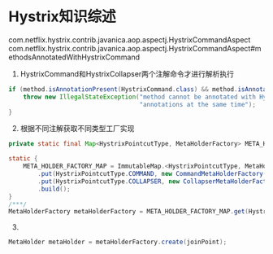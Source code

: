 # Hystrix知识综述

com.netflix.hystrix.contrib.javanica.aop.aspectj.HystrixCommandAspect
	com.netflix.hystrix.contrib.javanica.aop.aspectj.HystrixCommandAspect#methodsAnnotatedWithHystrixCommand



1. HystrixCommand和HystrixCollapser两个注解命令才进行解析执行

```java
if (method.isAnnotationPresent(HystrixCommand.class) && method.isAnnotationPresent(HystrixCollapser.class)) {
    throw new IllegalStateException("method cannot be annotated with HystrixCommand and HystrixCollapser " +
                                    "annotations at the same time");
}
```

2. 根据不同注解获取不同类型工厂实现

```java
private static final Map<HystrixPointcutType, MetaHolderFactory> META_HOLDER_FACTORY_MAP;

static {
    META_HOLDER_FACTORY_MAP = ImmutableMap.<HystrixPointcutType, MetaHolderFactory>builder()
        .put(HystrixPointcutType.COMMAND, new CommandMetaHolderFactory())
        .put(HystrixPointcutType.COLLAPSER, new CollapserMetaHolderFactory())
        .build();
}
/***/
MetaHolderFactory metaHolderFactory = META_HOLDER_FACTORY_MAP.get(HystrixPointcutType.of(method));
```

3. 

```java
MetaHolder metaHolder = metaHolderFactory.create(joinPoint);
```

